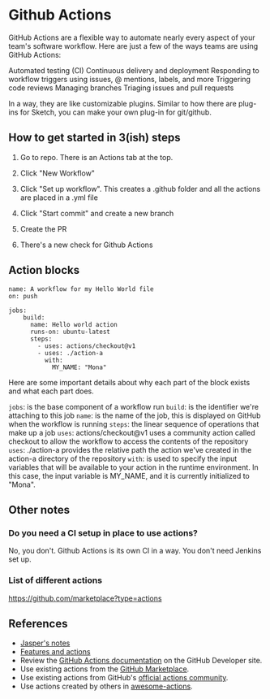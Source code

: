 # Github Actions

GitHub Actions are a flexible way to automate nearly every aspect of your team's software workflow. Here are just a few of the ways teams are using GitHub Actions:

Automated testing (CI)
Continuous delivery and deployment
Responding to workflow triggers using issues, @ mentions, labels, and more
Triggering code reviews
Managing branches
Triaging issues and pull requests

In a way, they are like customizable plugins. Similar to how there are plug-ins for Sketch, you can make your own plug-in for git/github.


## How to get started in 3(ish) steps
1. Go to repo. There is an Actions tab at the top.
2. Click "New Workflow"
3. Click "Set up workflow". This creates a .github folder and all the actions are placed in a .yml file

4. Click "Start commit" and create a new branch
5. Create the PR
6. There's a new check for Github Actions

## Action blocks

```
name: A workflow for my Hello World file
on: push

jobs:
    build:
      name: Hello world action
      runs-on: ubuntu-latest
      steps:
        - uses: actions/checkout@v1
        - uses: ./action-a
          with:
            MY_NAME: "Mona"
```

Here are some important details about why each part of the block exists and what each part does.

`jobs`: is the base component of a workflow run
`build`: is the identifier we're attaching to this job
`name`: is the name of the job, this is displayed on GitHub when the workflow is running
`steps`: the linear sequence of operations that make up a job
`uses`: actions/checkout@v1 uses a community action called checkout to allow the workflow to access the contents of the repository
`uses`: ./action-a provides the relative path the action we've created in the action-a directory of the repository
`with`: is used to specify the input variables that will be available to your action in the runtime environment. In this case, the input variable is MY_NAME, and it is currently initialized to "Mona".


## Other notes

### Do you need a CI setup in place to use actions?
No, you don't. Github Actions is its own CI in a way. You don't need Jenkins set up.

### List of different actions
https://github.com/marketplace?type=actions


## References
- [Jasper's notes](https://www.notion.so/Github-Actions-101-9fa8e8e281084f33b57ac733517189b3)
- [Features and actions](https://github.com/features/actions)
- Review the [GitHub Actions documentation](https://help.github.com/articles/about-github-actions) on the GitHub Developer site.
- Use existing actions from the [GitHub Marketplace](https://github.com/marketplace/actions).
- Use existing actions from GitHub's [official actions community](https://github.com/actions).
- Use actions created by others in [awesome-actions](https://github.com/sdras/awesome-actions).
